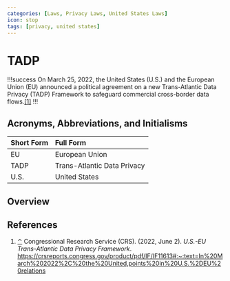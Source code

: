 ```yaml
---
categories: [Laws, Privacy Laws, United States Laws]
icon: stop
tags: [privacy, united states]
---
```


# TADP

!!!success
<span id="rev1"></span>On March 25, 2022, the United States (U.S.) and the European Union (EU) announced a political agreement on a new Trans-Atlantic Data Privacy (TADP) Framework to safeguard commercial cross-border data flows.[[1]](#ref1)
!!!

## Acronyms, Abbreviations, and Initialisms

Short Form | Full Form
:--- | :---
EU | European Union
TADP | Trans-Atlantic Data Privacy
U.S. | United States

## Overview

## References

1. <span id="ref1"></span>[⌃](#rev1) Congressional Research Service (CRS). (2022, June 2). *U.S.-EU Trans-Atlantic Data Privacy Framework*. https://crsreports.congress.gov/product/pdf/IF/IF11613#:~:text=In%20March%202022%2C%20the%20United,points%20in%20U.S.%2DEU%20relations
